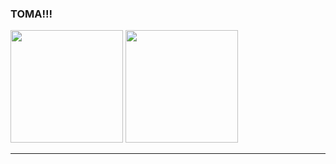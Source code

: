 ### TOMA!!!

<div>
<img height="180em"  src="https://github-readme-stats.vercel.app/api?username=theylorantunes&show_icons=true&theme=synthwave"/>
  
<img height="180em" src="https://github-readme-stats.vercel.app/api/top-langs/?username=theylorantunes&hide_progress=true"/>
          
</div>

  ________________________________________________________________________

